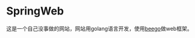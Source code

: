 SpringWeb
=========

这是一个自己没事做的网站，网站用golang语言开发，使用[beego](https://github.com/astaxie/beego)做web框架。

